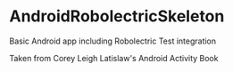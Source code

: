 # AndroidRobolectricSkeleton
Basic Android app including Robolectric Test integration

Taken from Corey Leigh Latislaw's Android Activity Book
